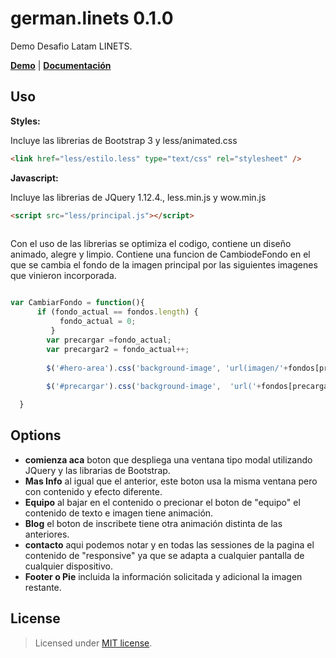 german.linets  0.1.0
=============

Demo Desafio Latam LINETS.

<b><a href="http://martinezweb.com.ve/linets/" target="blank">Demo</a></b> | <b><a href="https://github.com/gmartinezv/linets/README.md#options">Documentación</a></b>

Uso
-------
__Styles:__

Incluye las librerias de Bootstrap 3 y less/animated.css
~~~~ html
<link href="less/estilo.less" type="text/css" rel="stylesheet" />
~~~~
__Javascript:__

Incluye las librerias de JQuery 1.12.4., less.min.js y wow.min.js
~~~~ html
<script src="less/principal.js"></script>
 
~~~~

Con el uso de las librerias se optimiza el codigo, contiene un diseño animado, alegre y limpio. Contiene una funcion de CambiodeFondo en el que se cambia el fondo de la imagen principal por las siguientes imagenes que vinieron incorporada. 

~~~ javascript

var CambiarFondo = function(){
      if (fondo_actual == fondos.length) {
           fondo_actual = 0;
         }
        var precargar =fondo_actual; 
        var precargar2 = fondo_actual++;
         
        $('#hero-area').css('background-image', 'url(imagen/'+fondos[precargar]+')');
         
        $('#precargar').css('background-image',  'url('+fondos[precargar2]+ ')');

  }
~~~~

Options
-------
* __comienza aca__  boton que despliega una ventana tipo modal utilizando JQuery y las librarias de Bootstrap.
* __Mas Info__ al igual que el anterior, este boton usa la misma ventana pero con contenido y efecto diferente.
* __Equipo__ al bajar en el contenido o precionar el boton de "equipo" el contenido de texto e imagen tiene animación.
* __Blog__ el boton de inscribete tiene otra animación distinta de las anteriores.
* __contacto__ aqui podemos notar y en todas las sessiones de la pagina el contenido de "responsive" ya que se adapta a cualquier pantalla de cualquier dispositivo.
* __Footer o Pie__ incluida la información solicitada y adicional la imagen restante.
 

License
-------
> Licensed under <a href="http://opensource.org/licenses/MIT">MIT license</a>.
